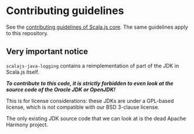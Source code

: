 # Contributing guidelines

See the [contributing guidelines of Scala.js core](https://github.com/scala-js/scala-js/blob/master/CONTRIBUTING.md).
The same guidelines apply to this repository.

## Very important notice

`scalajs-java-logging` contains a reimplementation of part of the JDK in Scala.js itself.

***To contribute to this code, it is strictly forbidden to even look at the
source code of the Oracle JDK or OpenJDK!***

This is for license considerations: these JDKs are under a GPL-based license,
which is not compatible with our BSD 3-clause license.

The only existing JDK source code that we can look at is the dead Apache
Harmony project.
